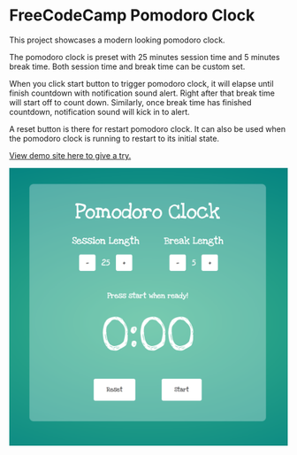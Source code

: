 # FreeCodeCamp Pomodoro Clock

This project showcases a modern looking pomodoro clock.

The pomodoro clock is preset with 25 minutes session time and 5 minutes break time. Both session time and break time can be custom set.

When you click start button to trigger pomodoro clock, it will elapse until finish countdown with notification sound alert. Right after that break time will start off to count down. Similarly, once break time has finished countdown, notification sound will kick in to alert.

A reset button is there for restart pomodoro clock. It can also be used when the pomodoro clock is running to restart to its initial state.

[View demo site here to give a try.](http://edwinchen.co/fcc_pomodoro_clock/)

![Preview](screenshot.png)
